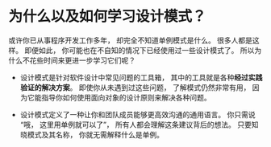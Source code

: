# 为什么以及如何学习设计模式？

或许你已从事程序开发工作多年，  却完全不知道单例模式是什么。  很多人都是这样。  即便如此，  你可能也在不自知的情况下已经使用过一些设计模式了。  所以为什么不花些时间来更进一步学习它们呢？

*   设计模式是针对软件设计中常见问题的工具箱，  其中的工具就是各种**经过实践验证的解决方案**。  即使你从未遇到过这些问题，  了解模式仍然非常有用，  因为它能指导你如何使用面向对象的设计原则来解决各种问题。

*   设计模式定义了一种让你和团队成员能够更高效沟通的通用语言。  你只需说  “哦，  这里用单例就可以了”，  所有人都会理解这条建议背后的想法。  只要知晓模式及其名称，  你就无需解释什么是单例。
